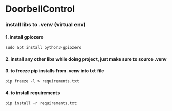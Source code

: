 # DoorbellControl

### install libs to .venv (virtual env)
#### 1. install gpiozero
```
sudo apt install python3-gpiozero
```
#### 2. install any other libs while doing project, just make sure to source .venv
   
#### 3. to freeze pip installs from .venv into txt file
```
pip freeze -l > requirements.txt 
```
#### 4. to install requirements
```
pip install -r requirements.txt
```